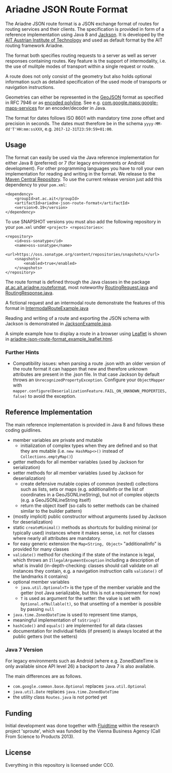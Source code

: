 # Ariadne JSON Route Format

The Ariadne JSON route format is a JSON exchange format of routes for routing services and their clients. The specification is provided in form of a reference implementation using Java 8 and [Jackson](https://github.com/FasterXML/jackson). It is developed by the [AIT Austrian Institute of Technology](https://www.ait.ac.at/en/about-the-ait/center/center-for-mobility-systems) and used as default format by the AIT routing framework Ariadne.

The format both specifies routing requests to a server as well as server responses containing routes. Key feature is the support of intermodality, i.e. the use of mulitple modes of transport within a single request or route.

A route does not only consist of the geometry but also holds optional information such as detailed specification of the used mode of transports or navigation instructions.

Geometries can either be represented in the [GeoJSON](http://geojson.org) format as specified in RFC 7946 or as [encoded polyline](https://developers.google.com/maps/documentation/utilities/polylinealgorithm). See e.g. [com.google.maps:google-maps-services](https://googlemaps.github.io/google-maps-services-java/v0.2.3/javadoc/index.html?com/google/maps/model/EncodedPolyline.html) for an encoder/decoder in Java. 

The format for dates follows ISO 8601 with mandatory time zone offset and precision in seconds. The dates must therefore be in the schema `yyyy-MM-dd'T'HH:mm:ssXXX`, e.g. `2017-12-31T23:59:59+01:00`.

## Usage

The format can easily be used via the Java reference implementation for either Java 8 (preferred) or 7 (for legacy environments or Android development).
For other programming languages you have to roll your own implementation for reading and writing in the format.
We release to the [Maven Central Repository](https://search.maven.org).
To use the current release version just add this dependency to your `pom.xml`: 

	<dependency>
		<groupId>at.ac.ait</groupId>
		<artifactId>ariadne-json-route-format</artifactId>
		<version>0.19</version>
	</dependency>

To use SNAPSHOT versions you must also add the following repository in your `pom.xml` under `<project> <repositories>`:

	<repository>
	    <id>oss-sonatype</id>
	    <name>oss-sonatype</name>
	    <url>https://oss.sonatype.org/content/repositories/snapshots/</url>
	    <snapshots>
	        <enabled>true</enabled>
	    </snapshots>
	</repository> 

The route format is defined through the Java classes in the package [at.ac.ait.ariadne.routeformat](src/main/java/at/ac/ait/ariadne/routeformat), most noteworthy [RoutingRequest.java](src/main/java/at/ac/ait/ariadne/routeformat/RoutingRequest.java) and [RoutingResponse.java](src/main/java/at/ac/ait/ariadne/routeformat/RoutingResponse.java).

A fictional request and an intermodal route demonstrate the features of this format in [IntermodalRouteExample.java](src/main/java/at/ac/ait/ariadne/routeformat/example/IntermodalRouteExample.java)

Reading and writing of a route and exporting the JSON schema with Jackson is demonstrated in [JacksonExample.java](src/main/java/at/ac/ait/ariadne/routeformat/example/JacksonExample.java).

A simple example how to display a route in a browser using [Leaflet](http://leafletjs.com) is shown in [ariadne-json-route-format_example_leaflet.html](src/main/resources/ariadne-json-route-format_example_leaflet.html).


### Further Hints

- Compatibility issues: when parsing a route .json with an older version of the route format it can happen that new and therefore unknown attributes are present in the .json file. In that case Jackson by default throws an `UnrecognizedPropertyException`. Configure your `ObjectMapper` with `mapper.configure(DeserializationFeature.FAIL_ON_UNKNOWN_PROPERTIES, false)` to avoid the exception.


## Reference Implementation

The main reference implementation is provided in Java 8 and follows these coding guidlines.

- member variables are private and mutable
    - initialization of complex types when they are defined and so that they are mutable (i.e. `new HashMap<>()` instead of `Collections.emptyMap()`)
- getter methods for all member variables (used by Jackson for serialization)
- setter methods for all member variables (used by Jackson for deserialization)
    - create defensive mutable copies of common (nested) collections such as lists, sets or maps (e.g. additionalInfo or the list of coordinates in a GeoJSONLineString), but not of complex objects (e.g. a GeoJSONLineString itself)
    - return the object itself (so calls to setter methods can be chained similar to the builder pattern)
- (mostly implicit) public constructor without arguments (used by Jackson for deserialization)
- static `createMinimal()` methods as shortcuts for building minimal (or typically used) instances where it makes sense, i.e. not for classes where nearly all attributes are mandatory.
- for easy generic extension the `Map<String, Object>` "additionalInfo" is provided for many classes
- `validate()` method for checking if the state of the instance is legal, which throws an `IllegalArgumentException` including a description of what is invalid (in-depth-checking: classes should call validate on all instances they contain, e.g. a navigation instruction calls `validate()` of the landmarks it contains)
- optional member variables
    - `java.util.Optional<T>` is the type of the member variable and the getter (not Java serializable, but this is not a requirement for now)
    - `T` is used as argument for the setter: the value is set with `Optional.ofNullable(t)`, so that unsetting of a member is possible by passing `null`
- `java.time.ZonedDateTime` is used to represent time stamps,
- meaningful implementation of `toString()`
- `hashCode()` and `equals()` are implemented for all data classes
- documentation for individual fields (if present) is always located at the public getters (not the setters)


### Java 7 Version

For legacy environments such as Android (where e.g. ZonedDateTime is only available since API level 26) a backport to Java 7 is also available.

The main differences are as follows.

- `com.google.common.base.Optional` replaces `java.util.Optional`
- `java.util.Date` replaces `java.time.ZonedDateTime`
- the utility class `Routes.java` is not ported yet


## Funding

Initial development was done together with [Fluidtime](http://www.fluidtime.com) within the research project 'sproute', which was funded by the Vienna Business Agency (Call From Science to Products 2013).


## License

Everything in this repository is licensed under CC0.